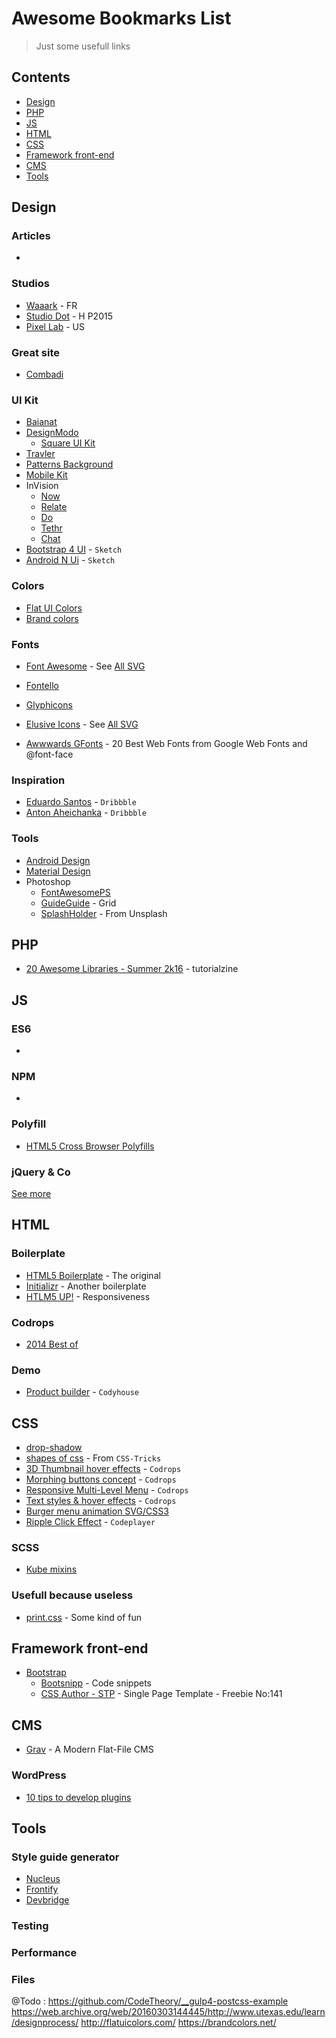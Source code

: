 # Awesome Bookmarks List

> Just some usefull links

## Contents

- [Design](#design)
- [PHP](#php)
- [JS](#js)
- [HTML](#html)
- [CSS](#css)
- [Framework front-end](#framework-front-end)
- [CMS](#cms)
- [Tools](#tools)


## Design
### Articles
- []()

### Studios
- [Waaark](http://waaark.com/fr/) - FR
- [Studio Dot](http://www.studio-dot.fr/) - H P2015
- [Pixel Lab](http://thinkpixellab.com/) - US

### Great site
- [Combadi](http://combadi.com/)

### UI Kit
- [Baianat](https://www.baianat.com/resources/)
- [DesignModo](http://designmodo.com/)
  - [Square UI Kit](http://designmodo.com/square-free/)
- [Travler](http://blazrobar.com/free-psd-website-templates/free-psd-webdesign-travler/)
- [Patterns Background](http://www.webdesigndev.com/perfect-patterns-backgrounds/)
- [Mobile Kit](http://www.smashingapps.com/2014/07/16/38-free-web-mobile-ui-kits-and-wireframe-templates.html)
- InVision
  - [Now](https://www.invisionapp.com/now)
  - [Relate](https://www.invisionapp.com/relate)
  - [Do](https://www.invisionapp.com/do)
  - [Tethr](https://www.invisionapp.com/tethr)
  - [Chat](https://www.invisionapp.com/chat)
- [Bootstrap 4 UI](http://www.sketchappsources.com/free-source/1768-bootstrap-v4-ui-kit-sketch-freebie-resource.html) - `Sketch`
- [Android N Ui](http://www.developertown.com/android-n-ui-kit-sketch/) - `Sketch`

### Colors
- [Flat UI Colors](http://flatuicolors.com/)
- [Brand colors](https://brandcolors.net/)

### Fonts
- [Font Awesome](http://fontawesome.io/) - See [All SVG](https://github.com/encharm/Font-Awesome-SVG-PNG/tree/master/black/svg)
- [Fontello](http://fontello.com/)
- [Glyphicons](http://glyphicons.com/)
- [Elusive Icons](http://elusiveicons.com/) - See [All SVG](https://github.com/reduxframework/elusive-icons/tree/master/dev/icons-svg)

- [Awwwards GFonts](http://www.awwwards.com/20-best-web-fonts-from-google-web-fonts-and-font-face.html) - 20 Best Web Fonts from Google Web Fonts and @font-face

### Inspiration
- [Eduardo Santos](https://dribbble.com/eduardo) - `Dribbble`
- [Anton Aheichanka](https://dribbble.com/madebyanton) - `Dribbble`

### Tools
- [Android Design](https://developer.android.com/design/downloads/index.html)
- [Material Design](https://material.google.com/)
- Photoshop
  - [FontAwesomePS](http://creativedo.co/FontAwesomePS)
  - [GuideGuide](http://guideguide.me/) - Grid
  - [SplashHolder](http://splasholder.pixoil.com/) - From Unsplash


## PHP
- [20 Awesome Libraries - Summer 2k16](http://tutorialzine.com/2016/08/20-awesome-php-libraries-for-summer-2016/) - tutorialzine


## JS
### ES6
- []()

### NPM
- []()

### Polyfill
- [HTML5 Cross Browser Polyfills](https://github.com/Modernizr/Modernizr/wiki/HTML5-Cross-Browser-Polyfills)

### jQuery & Co
[See more](https://github.com/johannpinson/ABL/blob/master/javascript/js.md)


## HTML
### Boilerplate
- [HTML5 Boilerplate](https://html5boilerplate.com/) - The original
- [Initializr](http://www.initializr.com/) - Another boilerplate
- [HTLM5 UP!](https://html5up.net/) - Responsiveness

### Codrops
- [2014 Best of](http://tympanus.net/codrops2014/)

### Demo
- [Product builder](https://codyhouse.co/gem/product-builder/) - `Codyhouse`


## CSS
- [drop-shadow](http://nicolasgallagher.com/css-drop-shadows-without-images/demo/)
- [shapes of css](https://css-tricks.com/examples/ShapesOfCSS/) - From `CSS-Tricks`
- [3D Thumbnail hover effects](http://tympanus.net/Tutorials/3DHoverEffects/index2.html) - `Codrops`
- [Morphing buttons concept](http://tympanus.net/Development/ButtonComponentMorph/) - `Codrops`
- [Responsive Multi-Level Menu](http://tympanus.net/Development/ResponsiveMultiLevelMenu/) - `Codrops`
- [Text styles & hover effects](http://tympanus.net/Development/TextStylesHoverEffects/) - `Codrops`
- [Burger menu animation SVG/CSS3](http://codepen.io/kyleHenwood/pen/Alayb)
- [Ripple Click Effect](http://thecodeplayer.com/walkthrough/ripple-click-effect-google-material-design) - `Codeplayer`

### SCSS
- [Kube mixins](https://imperavi.com/kube/docs/mixins/)

### Usefull because useless
- [print.css](http://printstylesheet.dbushell.com/) - Some kind of fun


## Framework front-end
- [Bootstrap](http://getbootstrap.com/)
  - [Bootsnipp](http://bootsnipp.com/) - Code snippets
  - [CSS Author - STP](http://www.cssauthor.com/bootstrap-3-single-page-template/) - Single Page Template - Freebie No:141


## CMS
- [Grav](https://getgrav.org/) - A Modern Flat-File CMS

### WordPress
- [10 tips to develop plugins](https://www.smashingmagazine.com/2011/03/ten-things-every-wordpress-plugin-developer-should-know/)


## Tools
### Style guide generator
- [Nucleus](https://holidaypirates.github.io/nucleus/index.html)
- [Frontify](https://frontify.com/styleguide)
- [Devbridge](http://livingstyleguide.devbridge.com/)

### Testing
### Performance
### Files




@Todo :
https://github.com/CodeTheory/__gulp4-postcss-example
https://web.archive.org/web/20160303144445/http://www.utexas.edu/learn/designprocess/
http://flatuicolors.com/
https://brandcolors.net/
